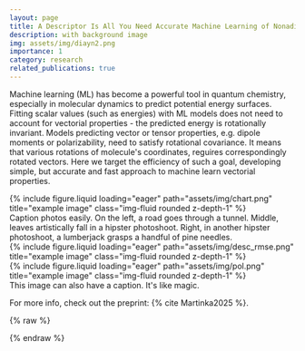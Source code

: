 ```yaml
---
layout: page
title: A Descriptor Is All You Need Accurate Machine Learning of Nonadiabatic Coupling Vectors
description: with background image
img: assets/img/diayn2.png
importance: 1
category: research
related_publications: true
---
```


Machine learning (ML) has become a powerful tool in quantum chemistry, especially in molecular dynamics to predict potential energy surfaces.
Fitting scalar values (such as energies) with ML models does not need to account for vectorial properties - the predicted energy is rotationally invariant.
Models predicting vector or tensor properties, e.g. dipole moments or polarizability, need to satisfy rotational covariance.
It means that various rotations of molecule's coordinates, reguires correspondingly rotated vectors. 
Here we target the efficiency of such a goal, developing simple, but accurate and fast approach to machine learn vectorial properties.

<div class="row">
    <div class="col-sm mt-3 mt-md-0">
        {% include figure.liquid loading="eager" path="assets/img/chart.png" title="example image" class="img-fluid rounded z-depth-1" %}
    </div>
</div>
<div class="caption">
    Caption photos easily. On the left, a road goes through a tunnel. Middle, leaves artistically fall in a hipster photoshoot. Right, in another hipster photoshoot, a lumberjack grasps a handful of pine needles.
</div>
<div class="row">
    <div class="col-sm mt-3 mt-md-0">
        {% include figure.liquid loading="eager" path="assets/img/desc_rmse.png" title="example image" class="img-fluid rounded z-depth-1" %}
    </div>
    <div class="col-sm mt-3 mt-md-0">
        {% include figure.liquid loading="eager" path="assets/img/pol.png" title="example image" class="img-fluid rounded z-depth-1" %}
    </div>
</div>
<div class="caption">
    This image can also have a caption. It's like magic.
</div>

For more info, check out the preprint: {% cite Martinka2025 %}.

{% raw %}

{% endraw %}
